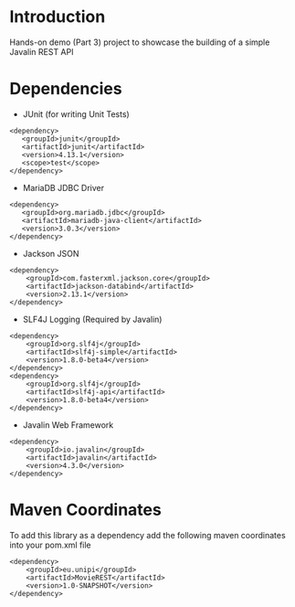 # Introduction
Hands-on demo (Part 3) project to showcase the building of a simple Javalin REST API

# Dependencies

 - JUnit (for writing Unit Tests)
 ``` 
<dependency>
	<groupId>junit</groupId>
	<artifactId>junit</artifactId>
	<version>4.13.1</version>
	<scope>test</scope>
</dependency>
```
- MariaDB JDBC Driver
 ``` 
<dependency>
    <groupId>org.mariadb.jdbc</groupId>
    <artifactId>mariadb-java-client</artifactId>
    <version>3.0.3</version>
</dependency>
```
- Jackson JSON
```
<dependency>
    <groupId>com.fasterxml.jackson.core</groupId>
    <artifactId>jackson-databind</artifactId>
    <version>2.13.1</version>
</dependency>
```

- SLF4J Logging (Required by Javalin)
```
<dependency>
    <groupId>org.slf4j</groupId>
    <artifactId>slf4j-simple</artifactId>
    <version>1.8.0-beta4</version>
</dependency>
<dependency>
    <groupId>org.slf4j</groupId>
    <artifactId>slf4j-api</artifactId>
    <version>1.8.0-beta4</version>
</dependency>
```

- Javalin Web Framework 
```
<dependency>
    <groupId>io.javalin</groupId>
    <artifactId>javalin</artifactId>
    <version>4.3.0</version>
</dependency>
```

# Maven Coordinates

To add this library as a dependency add the following maven coordinates into your pom.xml file
```
<dependency>
    <groupId>eu.unipi</groupId>
    <artifactId>MovieREST</artifactId>
    <version>1.0-SNAPSHOT</version>
</dependency>
```
